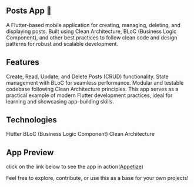 ## Posts App 📱

A Flutter-based mobile application for creating, managing, deleting, and displaying posts. Built using Clean Architecture, BLoC (Business Logic Component), and other best practices to follow clean code and design patterns for robust and scalable development.

## Features

Create, Read, Update, and Delete Posts (CRUD) functionality.
State management with BLoC for seamless performance.
Modular and testable codebase following Clean Architecture principles.
This app serves as a practical example of modern Flutter development practices, ideal for learning and showcasing app-building skills.

## Technologies

Flutter
BLoC (Business Logic Component)
Clean Architecture

## App Preview

click on the link below to see the app in action([Appetize](https://appetize.io/app/b_odxouefqxhbuyufcwzt4w5df4q))

Feel free to explore, contribute, or use this as a base for your own projects!
